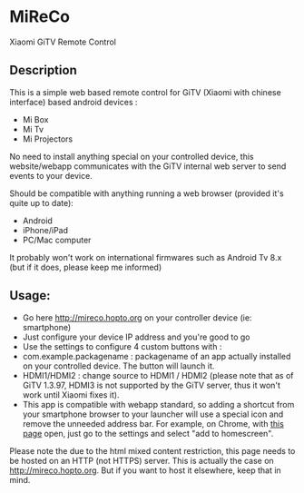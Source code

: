 # MiReCo
Xiaomi GiTV Remote Control

## Description
This is a simple web based remote control for GiTV (Xiaomi with chinese interface) based android devices :
- Mi Box
- Mi Tv
- Mi Projectors

No need to install anything special on your controlled device, this website/webapp communicates with the GiTV internal web server to send events to your device.

Should be compatible with anything running a web browser (provided it's quite up to date):
- Android
- iPhone/iPad
- PC/Mac computer

It probably won't work on international firmwares such as Android Tv 8.x (but if it does, please keep me informed)

## Usage:
* Go here http://mireco.hopto.org on your controller device (ie: smartphone)
* Just configure your device IP address and you're good to go
* Use the settings to configure 4 custom buttons with :
 * com.example.packagename : packagename of an app actually installed on your controlled device. The button will launch it.
 * HDMI1/HDMI2 : change source to HDMI1 / HDMI2 (please note that as of GiTV 1.3.97, HDMI3 is not supported by the GiTV server, thus it won't work until Xiaomi fixes it).
* This app is compatible with webapp standard, so adding a shortcut from your smartphone browser to your launcher will use a special icon and remove the unneeded address bar. For example, on Chrome, with [this page](http://mireco.hopto.org) open, just go to the settings and select "add to homescreen".

Please note the due to the html mixed content restriction, this page needs to be hosted on an HTTP (not HTTPS) server. 
This is actually the case on http://mireco.hopto.org. But if you want to host it elsewhere, keep that in mind.
